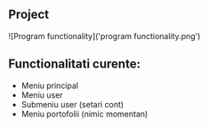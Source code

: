 ## Project

![Program functionality]('program functionality.png')

## Functionalitati curente:

- Meniu principal
- Meniu user
- Submeniu user (setari cont)
- Meniu portofolii (nimic momentan)
